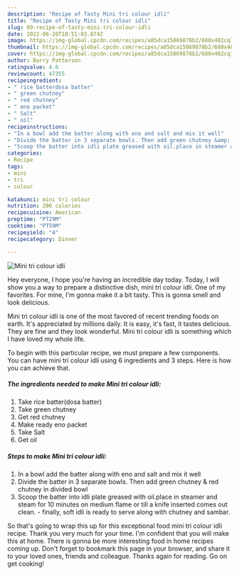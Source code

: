 ```yaml
---
description: "Recipe of Tasty Mini tri colour idli"
title: "Recipe of Tasty Mini tri colour idli"
slug: 99-recipe-of-tasty-mini-tri-colour-idli
date: 2022-06-20T18:51:03.874Z
image: https://img-global.cpcdn.com/recipes/a85dca15069878b2/680x482cq70/mini-tri-colour-idli-recipe-main-photo.jpg
thumbnail: https://img-global.cpcdn.com/recipes/a85dca15069878b2/680x482cq70/mini-tri-colour-idli-recipe-main-photo.jpg
cover: https://img-global.cpcdn.com/recipes/a85dca15069878b2/680x482cq70/mini-tri-colour-idli-recipe-main-photo.jpg
author: Barry Patterson
ratingvalue: 4.6
reviewcount: 47355
recipeingredient:
- " rice batterdosa batter"
- " green chutney"
- " red chutney"
- " eno packet"
- " Salt"
- " oil"
recipeinstructions:
- "In a bowl add the batter along with eno and salt and mix it well"
- "Divide the batter in 3 separate bowls. Then add green chutney &amp; red chutney in divided bowl"
- "Scoop the batter into idli plate greased with oil.place in steamer and steam for 10 minutes on medium flame or till a knife inserted comes out clean. finally, soft idli is ready to serve along with chutney and sambar."
categories:
- Recipe
tags:
- mini
- tri
- colour

katakunci: mini tri colour 
nutrition: 206 calories
recipecuisine: American
preptime: "PT29M"
cooktime: "PT59M"
recipeyield: "4"
recipecategory: Dinner

---
```



![Mini tri colour idli](https://img-global.cpcdn.com/recipes/a85dca15069878b2/680x482cq70/mini-tri-colour-idli-recipe-main-photo.jpg)

Hey everyone, I hope you're having an incredible day today. Today, I will show you a way to prepare a distinctive dish, mini tri colour idli. One of my favorites. For mine, I'm gonna make it a bit tasty. This is gonna smell and look delicious.

Mini tri colour idli is one of the most favored of recent trending foods on earth. It's appreciated by millions daily. It is easy, it's fast, it tastes delicious. They are fine and they look wonderful. Mini tri colour idli is something which I have loved my whole life.




To begin with this particular recipe, we must prepare a few components. You can have mini tri colour idli using 6 ingredients and 3 steps. Here is how you can achieve that.

<!--inarticleads1-->

##### The ingredients needed to make Mini tri colour idli:

1. Take  rice batter(dosa batter)
1. Take  green chutney
1. Get  red chutney
1. Make ready  eno packet
1. Take  Salt
1. Get  oil




<!--inarticleads2-->

##### Steps to make Mini tri colour idli:

1. In a bowl add the batter along with eno and salt and mix it well
1. Divide the batter in 3 separate bowls. Then add green chutney &amp; red chutney in divided bowl
1. Scoop the batter into idli plate greased with oil.place in steamer and steam for 10 minutes on medium flame or till a knife inserted comes out clean. - finally, soft idli is ready to serve along with chutney and sambar.




So that's going to wrap this up for this exceptional food mini tri colour idli recipe. Thank you very much for your time. I'm confident that you will make this at home. There is gonna be more interesting food in home recipes coming up. Don't forget to bookmark this page in your browser, and share it to your loved ones, friends and colleague. Thanks again for reading. Go on get cooking!
